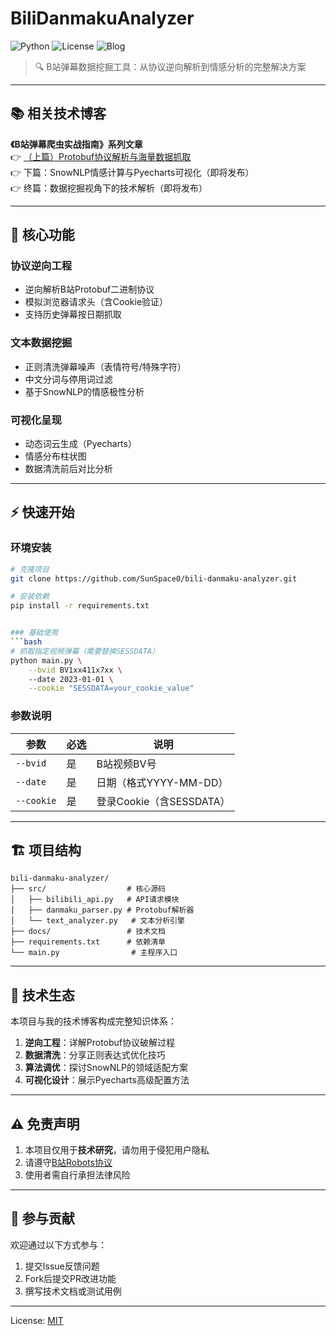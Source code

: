 # BiliDanmakuAnalyzer 
![Python](https://img.shields.io/badge/Python-3.8%2B-blue)
![License](https://img.shields.io/badge/License-MIT-green)
![Blog](https://img.shields.io/badge/技术博客-已上线-ff69b4)

> 🔍 B站弹幕数据挖掘工具：从协议逆向解析到情感分析的完整解决方案

---

## 📚 相关技术博客
**《B站弹幕爬虫实战指南》系列文章**  
👉 [（上篇）Protobuf协议解析与海量数据抓取](https://zhuanlan.zhihu.com/p/1905612606087099606)  
👉 下篇：SnowNLP情感计算与Pyecharts可视化（即将发布）  
👉 终篇：数据挖掘视角下的技术解析（即将发布） 

---

## 🚀 核心功能
### 协议逆向工程
- 逆向解析B站Protobuf二进制协议
- 模拟浏览器请求头（含Cookie验证）
- 支持历史弹幕按日期抓取

### 文本数据挖掘
- 正则清洗弹幕噪声（表情符号/特殊字符）
- 中文分词与停用词过滤
- 基于SnowNLP的情感极性分析

### 可视化呈现
- 动态词云生成（Pyecharts）
- 情感分布柱状图
- 数据清洗前后对比分析

---

## ⚡ 快速开始
### 环境安装
```bash
# 克隆项目
git clone https://github.com/SunSpace0/bili-danmaku-analyzer.git

# 安装依赖
pip install -r requirements.txt


### 基础使用
```bash
# 抓取指定视频弹幕（需要替换SESSDATA）
python main.py \
    --bvid BV1xx411x7xx \ 
    --date 2023-01-01 \
    --cookie "SESSDATA=your_cookie_value"
```

### 参数说明
| 参数      | 必选 | 说明                     |
|-----------|------|--------------------------|
| `--bvid`  | 是   | B站视频BV号              |
| `--date`  | 是   | 日期（格式YYYY-MM-DD）   |
| `--cookie`| 是   | 登录Cookie（含SESSDATA） |

---

## 🏗️ 项目结构
```
bili-danmaku-analyzer/
├── src/                  # 核心源码
│   ├── bilibili_api.py   # API请求模块
│   ├── danmaku_parser.py # Protobuf解析器
│   └── text_analyzer.py   # 文本分析引擎
├── docs/                 # 技术文档
├── requirements.txt      # 依赖清单
└── main.py                # 主程序入口
```

---

## 🔗 技术生态
本项目与我的技术博客构成完整知识体系：
1. **逆向工程**：详解Protobuf协议破解过程
2. **数据清洗**：分享正则表达式优化技巧
3. **算法调优**：探讨SnowNLP的领域适配方案
4. **可视化设计**：展示Pyecharts高级配置方法

---

## ⚠️ 免责声明
1. 本项目仅用于**技术研究**，请勿用于侵犯用户隐私
2. 请遵守[B站Robots协议](https://www.bilibili.com/robots.txt)
3. 使用者需自行承担法律风险

---

## 🤝 参与贡献
欢迎通过以下方式参与：
1. 提交Issue反馈问题
2. Fork后提交PR改进功能
3. 撰写技术文档或测试用例

---

License: [MIT](https://opensource.org/licenses/MIT)
